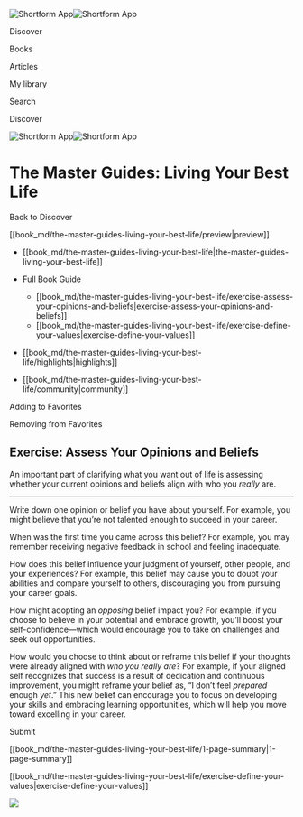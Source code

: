 ![Shortform App](/img/logo.36a2399e.svg)![Shortform App](/img/logo-dark.70c1b072.svg)

Discover

Books

Articles

My library

Search

Discover

![Shortform App](/img/logo.36a2399e.svg)![Shortform App](/img/logo-dark.70c1b072.svg)

# The Master Guides: Living Your Best Life

Back to Discover

[[book_md/the-master-guides-living-your-best-life/preview|preview]]

  * [[book_md/the-master-guides-living-your-best-life|the-master-guides-living-your-best-life]]
  * Full Book Guide

    * [[book_md/the-master-guides-living-your-best-life/exercise-assess-your-opinions-and-beliefs|exercise-assess-your-opinions-and-beliefs]]
    * [[book_md/the-master-guides-living-your-best-life/exercise-define-your-values|exercise-define-your-values]]
  * [[book_md/the-master-guides-living-your-best-life/highlights|highlights]]
  * [[book_md/the-master-guides-living-your-best-life/community|community]]



Adding to Favorites 

Removing from Favorites 

## Exercise: Assess Your Opinions and Beliefs

An important part of clarifying what you want out of life is assessing whether your current opinions and beliefs align with who you _really_ are.

* * *

Write down one opinion or belief you have about yourself. For example, you might believe that you’re not talented enough to succeed in your career.

When was the first time you came across this belief? For example, you may remember receiving negative feedback in school and feeling inadequate.

How does this belief influence your judgment of yourself, other people, and your experiences? For example, this belief may cause you to doubt your abilities and compare yourself to others, discouraging you from pursuing your career goals.

How might adopting an _opposing_ belief impact you? For example, if you choose to believe in your potential and embrace growth, you’ll boost your self-confidence—which would encourage you to take on challenges and seek out opportunities.

How would you choose to think about or reframe this belief if your thoughts were already aligned with _who you really are_? For example, if your aligned self recognizes that success is a result of dedication and continuous improvement, you might reframe your belief as, “I don’t feel _prepared_ enough _yet_.” This new belief can encourage you to focus on developing your skills and embracing learning opportunities, which will help you move toward excelling in your career.

Submit 

[[book_md/the-master-guides-living-your-best-life/1-page-summary|1-page-summary]]

[[book_md/the-master-guides-living-your-best-life/exercise-define-your-values|exercise-define-your-values]]

![](https://bat.bing.com/action/0?ti=56018282&Ver=2&mid=5b3f71ee-2d96-4dbf-a873-c598acf22658&sid=1711133063fa11eebdec89a8b8ae3bbc&vid=171147a063fa11eea7440fcfeb230d96&vids=0&msclkid=N&pi=0&lg=en-US&sw=800&sh=600&sc=24&nwd=1&tl=Shortform%20%7C%20Book&p=https%3A%2F%2Fwww.shortform.com%2Fapp%2Fbook%2Fthe-master-guides-living-your-best-life%2Fexercise-assess-your-opinions-and-beliefs&r=&lt=327&evt=pageLoad&sv=1&rn=12964)
